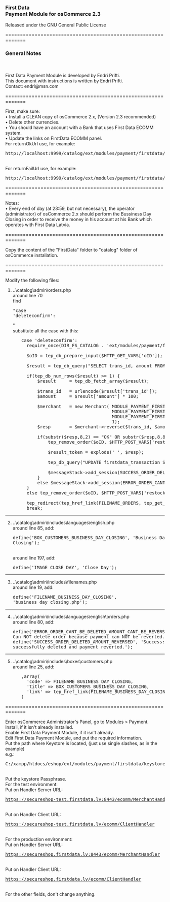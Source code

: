 <h3>First Data<br>
Payment Module for osCommerce 2.3</h3>
Released under the GNU General Public License

=============================================================

<h3>General Notes</h3><br>
<br>
First Data Payment Module is developed by Endri Prifti.<br>
This document with instructions is written by Endri Prifti.<br>
Contact: endri@msn.com

=============================================================

First, make sure:<br>
• Install a CLEAN copy of osCommerce 2.x, (Version 2.3 recommended)<br>
• Delete other currencies.<br>
• You should have an account with a Bank that uses First Data ECOMM system.<br>
• Update the links on FirstData ECOMM panel.<br>
For returnOkUrl use, for example: <pre>http://localhost:9999/catalog/ext/modules/payment/firstdata/firstdata_callback.php</pre><br>
For returnFailUrl use, for example: <pre>http://localhost:9999/catalog/ext/modules/payment/firstdata/firstdata_callback_fail.php</pre>

=============================================================

Notes:<br>
• Every end of day (at 23:59, but not necessary), the operator (administrator) of osCommerce 2.x should perform the Bussiness Day Closing in order to receive the money in his account at his Bank which operates with First Data Latvia.

=============================================================

Copy the content of the "FirstData" folder to "catalog" folder of osCommerce installation.

=============================================================

Modify the following files:

1. ..\catalog\admin\orders.php<br>
around line 70<br>
find <pre>"case 'deleteconfirm':</pre>"<br>
substitute all the case with this:<br>
<pre>
      case 'deleteconfirm':
    	require_once(DIR_FS_CATALOG . 'ext/modules/payment/firstdata/Merchant.php');

        $oID = tep_db_prepare_input($HTTP_GET_VARS['oID']);

		$result = tep_db_query("SELECT trans_id, amount FROM firstdata_transaction WHERE firstdata_order_id=" . $oID . " AND result='OK'");

		if(tep_db_num_rows($result) >= 1) {
			$result		= tep_db_fetch_array($result);

			$trans_id	= urlencode($result['trans_id']);
			$amount		= $result['amount'] * 100;

			$merchant	= new Merchant(	MODULE_PAYMENT_FIRSTDATA_URL_SERVER_HANDLER, 
										MODULE_PAYMENT_FIRSTDATA_KEYSTORE,
										MODULE_PAYMENT_FIRSTDATA_PASSPHRASE,
										1);
			$resp		= $merchant->reverse($trans_id, $amount);

			if(substr($resp,8,2) == "OK" OR substr($resp,8,8) == "REVERSED") {
				tep_remove_order($oID, $HTTP_POST_VARS['restock']);

				$result_token = explode(' ', $resp);

				tep_db_query("UPDATE firstdata_transaction SET reversal_amount='" . ($amount/100) . "', response='" . addslashes($resp) . "', result_code='" . $result_token[2] . "', result='REVERSED' WHERE trans_id='" . urldecode($trans_id) . "'");
				
				$messageStack->add_session(SUCCESS_ORDER_DELETED_AMOUNT_REVERSED, 'success');
			}
			else $messageStack->add_session(ERROR_ORDER_CANT_BE_DELETED_AMOUNT_CANT_BE_REVERSED, 'error');
		}
		else tep_remove_order($oID, $HTTP_POST_VARS['restock']);

		tep_redirect(tep_href_link(FILENAME_ORDERS, tep_get_all_get_params(array('oID', 'action'))));
        break;
</pre>
----------------------------------------------------------------------------------------

2. ..\catalog\admin\includes\languages\english.php<br>
	around line 85, add: <pre>define('BOX_CUSTOMERS_BUSINESS_DAY_CLOSING', 'Business Day Closing');</pre><br>
	around line 197, add: <pre>define('IMAGE_CLOSE_DAY', 'Close Day');</pre>

----------------------------------------------------------------------------------------

3. ..\catalog\admin\includes\filenames.php<br>
	around line 19, add: <pre>define('FILENAME_BUSINESS_DAY_CLOSING', 'business_day_closing.php');</pre>

----------------------------------------------------------------------------------------

4. ..\catalog\admin\includes\languages\english\orders.php<br>
around line 80, add:<br><pre>
	define('ERROR_ORDER_CANT_BE_DELETED_AMOUNT_CANT_BE_REVERSED', 'Error: Can NOT delete order because payment can NOT be reverted.');
	define('SUCCESS_ORDER_DELETED_AMOUNT_REVERSED', 'Success: Order has been successfully deleted and payment reverted.');</pre>

----------------------------------------------------------------------------------------

5. ..\catalog\admin\includes\boxes\customers.php<br>
around line 25, add:<br>
<pre>
      ,array(
        'code' => FILENAME_BUSINESS_DAY_CLOSING,
        'title' => BOX_CUSTOMERS_BUSINESS_DAY_CLOSING,
        'link' => tep_href_link(FILENAME_BUSINESS_DAY_CLOSING)
      )</pre>

=============================================================

Enter osCommerce Administrator's Panel, go to Modules > Payment.<br>
Install, if it isn't already installed.<br>
Enable First Data Payment Module, if it isn't already.<br>
Edit First Data Payment Module, and put the required information.
<br>
Put the path where Keystore is located, (just use single slashes, as in the example)<br>
e.g.: <pre>C:/xampp/htdocs/eshop/ext/modules/payment/firstdata/keystore.pem</pre>
<br>
Put the keystore Passphrase.
<br>
For the test environment:<br>
Put on Handler Server URL: <pre>https://secureshop-test.firstdata.lv:8443/ecomm/MerchantHandler</pre><br>
Put on Handler Client URL: <pre>https://secureshop-test.firstdata.lv/ecomm/ClientHandler</pre>
<br>
For the production environment:<br>
Put on Handler Server URL: <pre>https://secureshop.firstdata.lv:8443/ecomm/MerchantHandler</pre><br>
Put on Handler Client URL: <pre>https://secureshop.firstdata.lv/ecomm/ClientHandler</pre>
<br>
For the other fields, don't change anything.
